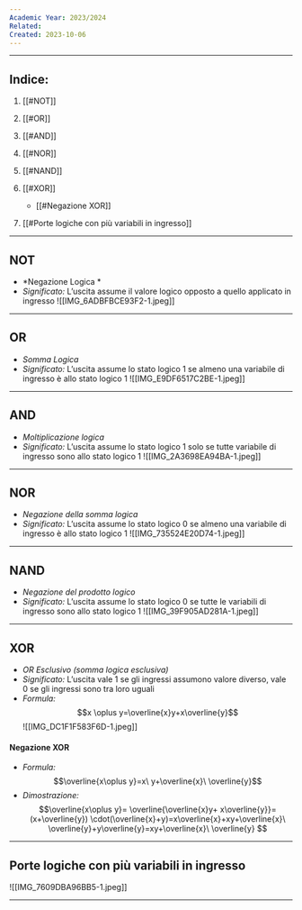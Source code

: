 ```yaml
---
Academic Year: 2023/2024
Related: 
Created: 2023-10-06
---
```

---
## Indice:
1. [[#NOT]]
2. [[#OR]]
3. [[#AND]]
4. [[#NOR]]
5. [[#NAND]]
6. [[#XOR]]
	- [[#Negazione XOR]]

7. [[#Porte logiche con più variabili in ingresso]]

---
## NOT
- *Negazione Logica *
- *Significato:* L’uscita assume il valore logico opposto a quello applicato in ingresso
![[IMG_6ADBFBCE93F2-1.jpeg]]

---
## OR
- *Somma Logica*
- *Significato:* L’uscita assume lo stato logico 1 se almeno una variabile di ingresso è allo stato logico 1
![[IMG_E9DF6517C2BE-1.jpeg]]


---
## AND
- *Moltiplicazione logica*
- *Significato:* L’uscita assume lo stato logico 1 solo se tutte variabile di ingresso sono allo stato logico 1
![[IMG_2A3698EA94BA-1.jpeg]]

----
## NOR
- *Negazione della somma logica*
- *Significato:* L’uscita assume lo stato logico 0 se almeno una variabile di ingresso è allo stato logico 1
![[IMG_735524E20D74-1.jpeg]]

---
## NAND
- *Negazione del prodotto logico*
- *Significato:* L’uscita assume lo stato logico 0 se tutte le variabili di ingresso sono allo stato logico 1
![[IMG_39F905AD281A-1.jpeg]]

---
## XOR
- *OR Esclusivo (somma logica esclusiva)*
- *Significato:* L’uscita vale 1 se gli ingressi assumono valore diverso, vale 0 se gli ingressi sono tra loro uguali
- *Formula:* $$x \oplus y=\overline{x}y+x\overline{y}$$![[IMG_DC1F1F583F6D-1.jpeg]]

#### Negazione XOR
- *Formula:* $$\overline{x\oplus y}=x\ y+\overline{x}\ \overline{y}$$
- *Dimostrazione:* $$\overline{x\oplus y}= \overline{\overline{x}y+ x\overline{y}}=(x+\overline{y}) \cdot(\overline{x}+y)=x\overline{x}+xy+\overline{x}\ \overline{y}+y\overline{y}=xy+\overline{x}\ \overline{y}  $$
---
## Porte logiche con più variabili in ingresso

![[IMG_7609DBA96BB5-1.jpeg]]

---